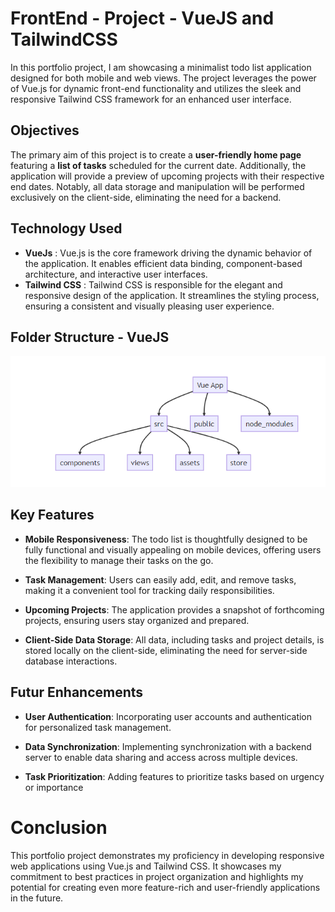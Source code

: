 # FrontEnd - Project - VueJS and TailwindCSS

In this portfolio project, I am showcasing a minimalist todo list application designed for both mobile and web views. The project leverages the power of Vue.js for dynamic front-end functionality and utilizes the sleek and responsive Tailwind CSS framework for an enhanced user interface.

## Objectives 

The primary aim of this project is to create a **user-friendly home page** featuring a **list of tasks** scheduled for the current date. Additionally, the application will provide a preview of upcoming projects with their respective end dates. Notably, all data storage and manipulation will be performed exclusively on the client-side, eliminating the need for a backend.

## Technology Used

- **VueJs** : Vue.js is the core framework driving the dynamic behavior of the application. It enables efficient data binding, component-based architecture, and interactive user interfaces.
- **Tailwind CSS** : Tailwind CSS is responsible for the elegant and responsive design of the application. It streamlines the styling process, ensuring a consistent and visually pleasing user experience.

## Folder Structure - VueJS

![Folder Structure](images/FolderStructure.png)

## Key Features

- **Mobile Responsiveness**: The todo list is thoughtfully designed to be fully functional and visually appealing on mobile devices, offering users the flexibility to manage their tasks on the go.

- **Task Management**: Users can easily add, edit, and remove tasks, making it a convenient tool for tracking daily responsibilities.

- **Upcoming Projects**: The application provides a snapshot of forthcoming projects, ensuring users stay organized and prepared.

- **Client-Side Data Storage**: All data, including tasks and project details, is stored locally on the client-side, eliminating the need for server-side database interactions.

## Futur Enhancements

- **User Authentication**: Incorporating user accounts and authentication for personalized task management.

- **Data Synchronization**: Implementing synchronization with a backend server to enable data sharing and access across multiple devices.

- **Task Prioritization**: Adding features to prioritize tasks based on urgency or importance

# Conclusion 

This portfolio project demonstrates my proficiency in developing responsive web applications using Vue.js and Tailwind CSS. It showcases my commitment to best practices in project organization and highlights my potential for creating even more feature-rich and user-friendly applications in the future.